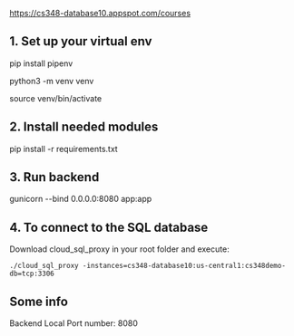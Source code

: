https://cs348-database10.appspot.com/courses


## 1. Set up your virtual env
pip install pipenv

python3 -m venv venv

source venv/bin/activate

## 2. Install needed modules
pip install -r requirements.txt

## 3. Run backend
gunicorn --bind 0.0.0.0:8080 app:app

## 4. To connect to the SQL database
Download cloud_sql_proxy in your root folder and execute:

`./cloud_sql_proxy -instances=cs348-database10:us-central1:cs348demo-db=tcp:3306`

## Some info
Backend Local Port number: 8080
